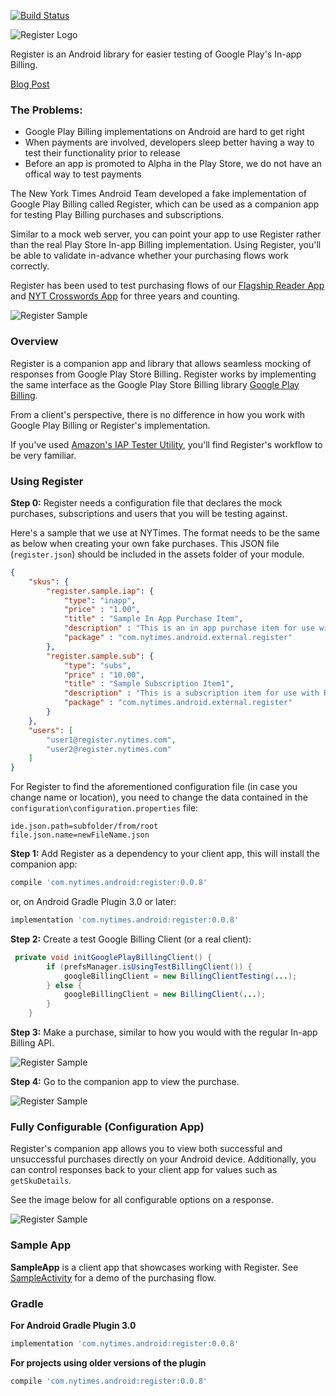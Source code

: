 [![Build Status](https://travis-ci.org/nytimes/Register.svg?branch=master)](https://travis-ci.org/nytimes/Register)

![Register Logo](https://github.com/nytm/register/blob/master/images/register-logo.png?raw=true)

Register is an Android library for easier testing of Google Play's In-app Billing.


[Blog Post](https://open.nytimes.com/register-better-in-app-billing-testing-on-android-73af5fcc36dc)

### The Problems:

+ Google Play Billing implementations on Android are hard to get right
+ When payments are involved, developers sleep better having a way to test their functionality prior to release
+ Before an app is promoted to Alpha in the Play Store, we do not have an offical way to test payments

The New York Times Android Team developed a fake implementation of Google Play Billing called Register, which can be used as a companion app for testing Play Billing purchases and subscriptions. 

Similar to a mock web server, you can point your app to use Register rather than the real Play Store In-app Billing implementation. Using Register, you'll be able to validate in-advance whether your purchasing flows work correctly.

Register has been used to test purchasing flows of our [Flagship Reader App](https://play.google.com/store/apps/details?id=com.nytimes.android&hl=en) and [NYT Crosswords App](https://play.google.com/store/apps/details?id=com.nytimes.crossword&hl=en) for three years and counting.

![Register Sample](https://github.com/nytm/register/blob/master/images/registerCompanion.png?raw=true)

### Overview

Register is a companion app and library that allows seamless mocking of responses from Google Play Store Billing. 
Register works by implementing the same interface as the Google Play Store Billing library [Google Play Billing](https://developer.android.com/google/play/billing/billing_overview).

From a client's perspective, there is no difference in how you work with Google Play Billing or Register's implementation.

If you've used [Amazon's IAP Tester Utility](https://developer.amazon.com/public/apis/earn/in-app-purchasing/docs-v2/testing-iap), 
you'll find Register's workflow to be very familiar.

### Using Register

**Step 0:** Register needs a configuration file that declares the mock purchases, subscriptions and users that you will be testing against.  

Here's a sample that we use at NYTimes. The format needs to be the same as below when creating your own fake purchases. This JSON file (`register.json`) should be included in the assets folder of your module.
```json
{
	"skus": {
	    "register.sample.iap": {
			"type": "inapp",
			"price" : "1.00",
			"title" : "Sample In App Purchase Item",
			"description" : "This is an in app purchase item for use with Register sample app",
			"package" : "com.nytimes.android.external.register"
	    },
		"register.sample.sub": {
			"type": "subs",
			"price" : "10.00",
			"title" : "Sample Subscription Item1",
			"description" : "This is a subscription item for use with Register sample app",
			"package" : "com.nytimes.android.external.register"
		}
	},
	"users": [
		"user1@register.nytimes.com",
		"user2@register.nytimes.com"
	]
}

```
For Register to find the aforementioned configuration file (in case you change name or location), you need to change the data contained in the `configuration\configuration.properties` file:
```
ide.json.path=subfolder/from/root
file.json.name=newFileName.json
```

**Step 1:** Add Register as a dependency to your client app, this will install the companion app:
```groovy 
compile 'com.nytimes.android:register:0.0.8'
```

or, on Android Gradle Plugin 3.0 or later:

```groovy 
implementation 'com.nytimes.android:register:0.0.8'
```

**Step 2:** Create a test Google Billing Client (or a real client):

```java
 private void initGooglePlayBillingClient() {
        if (prefsManager.isUsingTestBillingClient()) {
            googleBillingClient = new BillingClientTesting(...);
        } else {
            googleBillingClient = new BillingClient(...);
        }
    }
```

**Step 3:** Make a purchase, similar to how you would with the regular In-app Billing API.

![Register Sample](https://github.com/nytm/register/blob/master/images/purchase.png?raw=true)

**Step 4:** Go to the companion app to view the purchase.

![Register Sample](https://github.com/nytm/register/blob/master/images/purchased.png?raw=true)


### Fully Configurable (Configuration App)

Register's companion app allows you to view both successful and unsuccessful purchases directly on your Android device. Additionally, you can control responses back to your client app for values such as `getSkuDetails`.

See the image below for all configurable options on a response.

![Register Sample](https://github.com/nytm/register/blob/master/images/registerCompanion.png?raw=true)

### Sample App

**SampleApp** is a client app that showcases working with Register. See [SampleActivity](https://github.com/nytimes/Register/blob/master/sampleApp/src/main/java/com/nytimes/android/external/register/sample/SampleActivity.kt) for a demo of the purchasing flow.

### Gradle

**For Android Gradle Plugin 3.0**

```groovy 
implementation 'com.nytimes.android:register:0.0.8'
```

**For projects using older versions of the plugin**

```groovy
compile 'com.nytimes.android:register:0.0.8'
```
